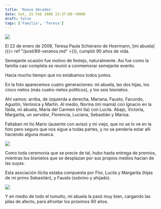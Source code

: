 ```yaml
---
title: 'Nueve décadas'
date: Sat, 25 Feb 2006 23:37:00 +0000
draft: false
tags: ['Familia', 'Teresa']
---
```


[![](http://photos1.blogger.com/blogger/4304/163/320/Escanear0005.jpg)](http://photos1.blogger.com/blogger/4304/163/1600/Escanear0005.jpg)

El 22 de enero de 2006, Teresa Paula Schierano de Hoermann, [mi abuela]({{< ref "/post/89-veranos.md" >}}), cumplió 90 años de vida. 

Semejante ocasión fue motivo de festejo, naturalmente. Así fue como la familia 
casi completa se reunió a conmemorar semejante evento. 

Hacía mucho tiempo que no estábamos todos juntos. 

En la foto aparecemos cuatro generaciones: mi abuela, las dos hijas, los cinco 
nietos (más cuatro nietos políticos), y los seis bisnietos. 

Ahí vamos: arriba, de izquierda a derecha, Mariana, Fausto, Facundo, Agustín, 
Verónica y Martín. Al medio, Norma (mi mamá) con Ignacio en la falda, mi abuela, 
María del Carmen (mi tía) con Lucila. Abajo, Victoria, Margarita, un servidor, 
Florencia, Luciana, Sebastián y Marisa. 

Faltaban mi tío Mario (ausente con aviso) y mi viejo, que no se lo ve en la foto 
pero seguro que nos sigue a todas partes, y no se perdería estar allí haciendo 
alguna mueca.

[![](http://photos1.blogger.com/blogger/4304/163/320/kscan_0012.jpg)](http://photos1.blogger.com/blogger/4304/163/1600/kscan_0012.jpg) 

Como toda ceremonia que se precie de tal, hubo hasta entrega de premios, 
mientras los bisnietos que se desplazan por sus propios medios hacían de las suyas. 

Esta asociación ilícita estaba compuesta por Flor, Lucila y Margarita (hijas de 
mi primo Sebastián), y Fausto (sobrino y ahijado). 

[![](http://photos1.blogger.com/blogger/4304/163/320/kscan_0008.jpg)](http://photos1.blogger.com/blogger/4304/163/1600/kscan_0008.jpg)

Y en medio de todo el tumulto, mi abuela la pasó muy bien, cargando las pilas de afecto, para afrontar los próximos 90 años.
